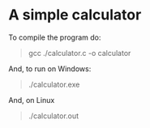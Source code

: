# A simple calculator

To compile the program do:

> gcc ./calculator.c -o calculator

And, to run on Windows:

> ./calculator.exe

And, on Linux

> ./calculator.out
